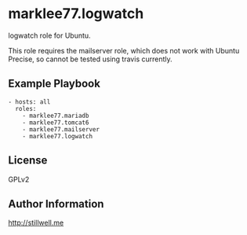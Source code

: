 marklee77.logwatch
==================

logwatch role for Ubuntu.

This role requires the mailserver role, which does not work with Ubuntu Precise,
so cannot be tested using travis currently.

Example Playbook
-------------------------

    - hosts: all
      roles:
        - marklee77.mariadb
        - marklee77.tomcat6
        - marklee77.mailserver
        - marklee77.logwatch

License
-------

GPLv2

Author Information
------------------

http://stillwell.me
